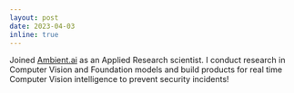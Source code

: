 ```yaml
---
layout: post
date: 2023-04-03
inline: true
---
```

Joined [Ambient.ai](https://ambient.ai) as an Applied Research scientist. I conduct research in Computer Vision and Foundation models and build products for real time Computer Vision intelligence to prevent security incidents!
